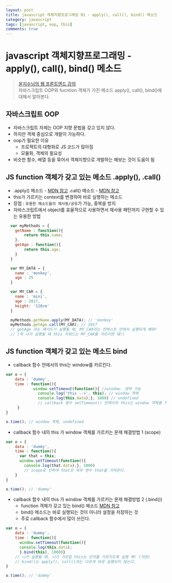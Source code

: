 ```yaml
---
layout: post
title: javascript 객체지향프로그래밍 01 - apply(), call(), bind() 메소드
category: javascript
tags: [javascript, oop, this]
comments: true
---
```

# javascript 객체지향프로그래밍 - apply(), call(), bind() 메소드
> [윤지수님의 웹 프론트엔드 강의](http://olc.kr/course/course_online_view.jsp?id=470#self)    
자바스크립트 OOP와 fucntion 객체가 가진 메소드 apply(), call(), bind()에 대해서 알아본다.

## 자바스크립트 OOP
- 자바스크립트 자체는 OOP 지향 문법을 갖고 있지 않다.  
- 하지만 객체 중심으로 개발이 가능하다.
- oop가 필요한 이유
	- 프로젝트의 대형화로 JS 코드가 많아짐
	- 모듈화, 객체의 필요성
- 비슷한 함수, 배열 등을 묶어서 객체지향으로 개발하는 해보는 것이 도움이 됨

## JS function 객체가 갖고 있는 메소드 .apply(), .call()
- .apply() 메소드 - [MDN 참고](https://developer.mozilla.org/ko/docs/Web/JavaScript/Reference/Global_Objects/Function/apply)  .call() 메소드 - [MDN 참고](https://developer.mozilla.org/ko/docs/Web/JavaScript/Reference/Global_Objects/Function/call)
- this가 가르키는 context를 변경하여 바로 실행하는 메소드
- 장점 : `유용한 메소드들의 재사용/공유`가 가능, 중복을 방지
- 자바스크립트에서 object를 효율적으로 사용하면서 재사용 패턴까지 구현할 수 있는 유용한 방법    
```javascript
  var myMethods = {
    getName : function(){
    	return this.name;
    },
    getAge : function(){
    	return this.age;
    }
  }

  var MY_DATA = {
    name : 'monkey',
    age : 25
  }

  var MY_CAR = {
    name : 'mini',
    age : 2017,
    height: '120cm'
  }

  myMethods.getName.apply(MY_DATA); // 'monkey'
  myMethods.getAge.call(MY_CAR); // 2017
  // getAge 라는 메서드가 실행될 때, MY_CAR라는 컨텍스트 안에서 실행되게 해줘!
  // (즉 너가 실행될 때 this 키워드는 MY_CAR를 가르키면 돼!)
```

## JS function 객체가 갖고 있는 메소드 bind
- callback 함수 안에서의 this는 window를 카르킨다.

```javascript
var o = {
    data : 'dummy',
    time : function(){
            window.setTimeout(function(){ //window. 생략 가능
              console.log('this -->', this); // window 객체
              console.log(this.data);}, 1000) // undefined
              // callback 함수 setTimeout() 안에서의 this는 window 객체를 카르킨다.
     }
}

o.time(); // window 객체, undefined
```
- callback 함수 내의 this 가 window 객체를 가르키는 문제 해결방법 1 (scope)

```javascript
var o = {
    data : 'dummy',
    time : function(){
      var that = this;
      window.setTimeout(function(){
      	console.log(that.data);}, 1000)
        // scope로 인하여 that은 외부 변수 that을 가져온다.
    }
}

o.time(); // 'dummy'
```
- callback 함수 내의 this 가 window 객체를 가르키는 문제 해결방법 2 (.bind())
  -  function 객체가 갖고 있는 bind() 메소드 [MDN 참고](https://developer.mozilla.org/ko/docs/Web/JavaScript/Reference/Global_Objects/Function/bind)
  - bind() 메소드는 바로 실행되는 것이 아니라 설정을 저장하는 것
  - 주로 callback 함수에서 많이 쓰인다.

```javascript
var o = {
    data : 'dummy',
    time : function(){
      window.setTimeout(function(){
      console.log(this.data);
      }.bind(this), 1000)}
    // 니가 실행될 때, 니가 가르킬 this는 인자를 가르키도록 실행 해! (저장)
    // bind()는 apply(), call()과는 다르게 바로 실행되지 않는다.
}

o.time(); // 'dummy'
```
